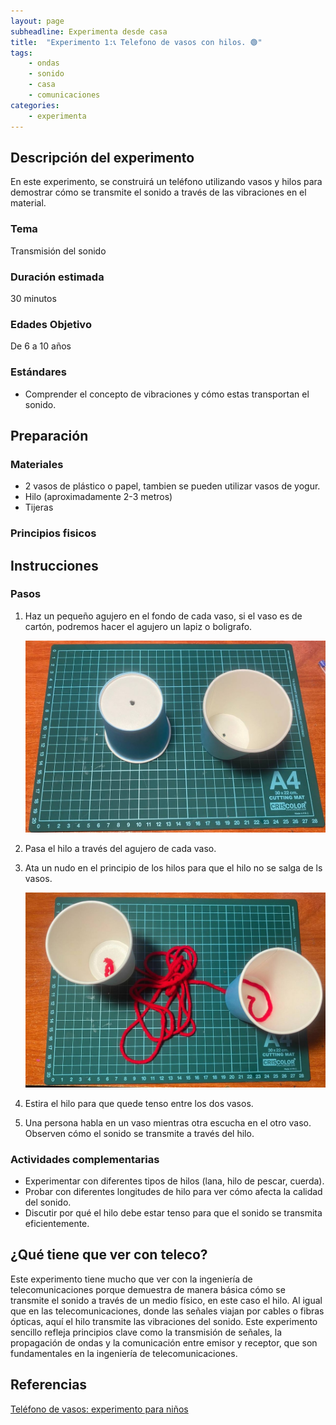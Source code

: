 ```yaml
---
layout: page
subheadline: Experimenta desde casa
title:  "Experimento 1:📞 Telefono de vasos con hilos. 🟢"
tags:
    - ondas
    - sonido
    - casa
    - comunicaciones
categories:
    - experimenta
---
```

## Descripción del experimento

En este experimento, se construirá un teléfono utilizando vasos y hilos para demostrar cómo se transmite el sonido a través de las vibraciones en el material.

### Tema 

Transmisión del sonido

### Duración estimada

30 minutos

### Edades Objetivo

De 6 a 10 años

### Estándares

- Comprender el concepto de vibraciones y cómo estas transportan el sonido.

## Preparación

### Materiales

- 2 vasos de plástico o papel, tambien se pueden utilizar vasos de yogur.
- Hilo (aproximadamente 2-3 metros)
- Tijeras

### Principios fisicos

## Instrucciones

### Pasos

1. Haz un pequeño agujero en el fondo de cada vaso, si el vaso es de cartón, podremos hacer el agujero un lapiz o boligrafo.

    ![Telefono vasos hilos 1](/images/experimenta/casa/telefonoVasos1.jpg "Telefono vasos hilos 1")

2. Pasa el hilo a través del agujero de cada vaso.
3. Ata un nudo en el principio de los hilos para que el hilo no se salga de ls vasos.
    
    ![Telefono vasos hilos 2](/images/experimenta/casa/telefonoVasos2.jpg "Telefono vasos hilos 2")
4. Estira el hilo para que quede tenso entre los dos vasos.
5. Una persona habla en un vaso mientras otra escucha en el otro vaso. Observen cómo el sonido se transmite a través del hilo.


### Actividades complementarias

- Experimentar con diferentes tipos de hilos (lana, hilo de pescar, cuerda).
- Probar con diferentes longitudes de hilo para ver cómo afecta la calidad del sonido.
- Discutir por qué el hilo debe estar tenso para que el sonido se transmita eficientemente.

## ¿Qué tiene que ver con teleco?

Este experimento tiene mucho que ver con la ingeniería de telecomunicaciones porque demuestra de manera básica cómo se transmite el sonido a través de un medio físico, en este caso el hilo. Al igual que en las telecomunicaciones, donde las señales viajan por cables o fibras ópticas, aquí el hilo transmite las vibraciones del sonido. Este experimento sencillo refleja principios clave como la transmisión de señales, la propagación de ondas y la comunicación entre emisor y receptor, que son fundamentales en la ingeniería de telecomunicaciones.

## Referencias 
[Teléfono de vasos: experimento para niños](https://www.conmishijos.com/preguntas-y-respuestas/experimentos/telefono-de-vasos-experimento-para-ninos/)